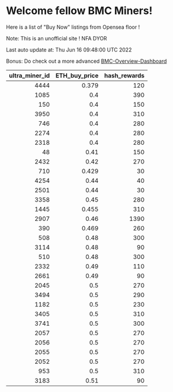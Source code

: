 # Welcome fellow BMC Miners!
Here is a list of "Buy Now" listings from Opensea floor !

Note: This is an unofficial site ! NFA DYOR

Last auto update at: Thu Jun 16 09:48:00 UTC 2022

Bonus: Do check out a more advanced [BMC-Overview-Dashboard](https://dune.com/defifunk/BMC-Overview-Dashboard)


|   ultra_miner_id |   ETH_buy_price |   hash_rewards |
|-----------------:|----------------:|---------------:|
|             4444 |           0.379 |            120 |
|             1085 |           0.4   |            390 |
|              150 |           0.4   |            150 |
|             3950 |           0.4   |            310 |
|              746 |           0.4   |            280 |
|             2274 |           0.4   |            280 |
|             2318 |           0.4   |            280 |
|               48 |           0.41  |            150 |
|             2432 |           0.42  |            270 |
|              710 |           0.429 |             30 |
|             4254 |           0.44  |             40 |
|             2501 |           0.44  |             30 |
|             3358 |           0.45  |            280 |
|             1445 |           0.455 |            310 |
|             2907 |           0.46  |           1390 |
|              390 |           0.469 |            260 |
|              508 |           0.48  |            300 |
|             3114 |           0.48  |             90 |
|              510 |           0.48  |            300 |
|             2332 |           0.49  |            110 |
|             2661 |           0.49  |             90 |
|             2045 |           0.5   |            270 |
|             3494 |           0.5   |            290 |
|             1182 |           0.5   |            230 |
|             3405 |           0.5   |            310 |
|             3741 |           0.5   |            300 |
|             2057 |           0.5   |            270 |
|             2056 |           0.5   |            270 |
|             2055 |           0.5   |            270 |
|             2052 |           0.5   |            270 |
|              953 |           0.5   |            310 |
|             3183 |           0.51  |             90 |